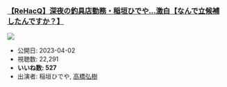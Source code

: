 ### [【ReHacQ】深夜の釣具店勤務・稲垣ひでや…激白【なんで立候補したんですか？】](https://www.youtube.com/watch?v=gD0RkPRF5Eo)
[![](https://img.youtube.com/vi/gD0RkPRF5Eo/hqdefault.jpg)](https://www.youtube.com/watch?v=gD0RkPRF5Eo)
-   公開日: 2023-04-02
-   視聴数: 22,291
-   **いいね数: 527**
-   出演者: 稲垣ひでや, [高橋弘樹](/rehacq_fan/people/高橋弘樹 "wikilink")
